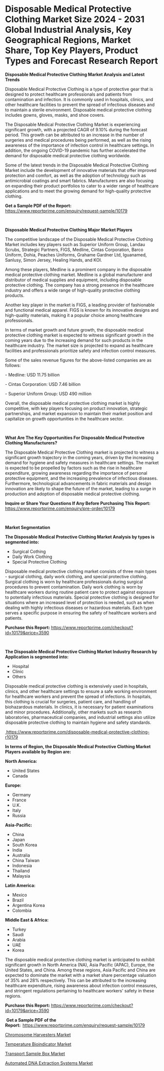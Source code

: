 <p><h1>Disposable Medical Protective Clothing Market Size 2024 - 2031 Global Industrial Analysis, Key Geographical Regions, Market Share, Top Key Players, Product Types and Forecast Research Report</h1></p><p><strong>Disposable Medical Protective Clothing Market Analysis and Latest Trends</strong></p>
<p><p>Disposable Medical Protective Clothing is a type of protective gear that is designed to protect healthcare professionals and patients from contamination and infection. It is commonly used in hospitals, clinics, and other healthcare facilities to prevent the spread of infectious diseases and to maintain a sterile environment. Disposable medical protective clothing includes gowns, gloves, masks, and shoe covers.</p><p>The Disposable Medical Protective Clothing Market is experiencing significant growth, with a projected CAGR of 9.10% during the forecast period. This growth can be attributed to an increase in the number of surgeries and medical procedures being performed, as well as the rising awareness of the importance of infection control in healthcare settings. In addition, the ongoing COVID-19 pandemic has further accelerated the demand for disposable medical protective clothing worldwide.</p><p>Some of the latest trends in the Disposable Medical Protective Clothing Market include the development of innovative materials that offer improved protection and comfort, as well as the adoption of technology such as antimicrobial coatings and smart fabrics. Manufacturers are also focusing on expanding their product portfolios to cater to a wider range of healthcare applications and to meet the growing demand for high-quality protective clothing.</p></p>
<p><strong>Get a Sample PDF of the Report:&nbsp;</strong> <a href="https://www.reportprime.com/enquiry/request-sample/10179">https://www.reportprime.com/enquiry/request-sample/10179</a></p>
<p>&nbsp;</p>
<p><strong>Disposable Medical Protective Clothing Major Market Players</strong></p>
<p><p>The competitive landscape of the Disposable Medical Protective Clothing Market includes key players such as Superior Uniform Group, Landau Scrubs, Strategic Partners, FIGS, Medline, Cintas Corporation, Barco Uniform, Dohia, Peaches Uniforms, Grahame Gardner Ltd, Iguanamed, Sanlusy, Simon Jersey, Healing Hands, and KOI. </p><p>Among these players, Medline is a prominent company in the disposable medical protective clothing market. Medline is a global manufacturer and distributor of medical supplies and equipment, including disposable protective clothing. The company has a strong presence in the healthcare industry and offers a wide range of high-quality protective clothing products.</p><p>Another key player in the market is FIGS, a leading provider of fashionable and functional medical apparel. FIGS is known for its innovative designs and high-quality materials, making it a popular choice among healthcare professionals.</p><p>In terms of market growth and future growth, the disposable medical protective clothing market is expected to witness significant growth in the coming years due to the increasing demand for such products in the healthcare industry. The market size is projected to expand as healthcare facilities and professionals prioritize safety and infection control measures.</p><p>Some of the sales revenue figures for the above-listed companies are as follows:</p><p>- Medline: USD 11.75 billion</p><p>- Cintas Corporation: USD 7.46 billion</p><p>- Superior Uniform Group: USD 490 million</p><p>Overall, the disposable medical protective clothing market is highly competitive, with key players focusing on product innovation, strategic partnerships, and market expansion to maintain their market position and capitalize on growth opportunities in the healthcare sector.</p></p>
<p>&nbsp;</p>
<p><strong>What Are The Key Opportunities For Disposable Medical Protective Clothing Manufacturers?</strong></p>
<p><p>The Disposable Medical Protective Clothing market is projected to witness a significant growth trajectory in the coming years, driven by the increasing demand for hygiene and safety measures in healthcare settings. The market is expected to be propelled by factors such as the rise in healthcare expenditure, growing awareness regarding the importance of personal protective equipment, and the increasing prevalence of infectious diseases. Furthermore, technological advancements in fabric materials and design innovation are likely to shape the future of the market, leading to a surge in production and adoption of disposable medical protective clothing.</p></p>
<p><strong>Inquire or Share Your Questions If Any Before Purchasing This Report:</strong> <a href="https://www.reportprime.com/enquiry/pre-order/10179">https://www.reportprime.com/enquiry/pre-order/10179</a></p>
<p>&nbsp;</p>
<p><strong>Market Segmentation</strong></p>
<p><strong>The Disposable Medical Protective Clothing Market Analysis by types is segmented into:</strong></p>
<p><ul><li>Surgical Cothing</li><li>Daily Work Clothing</li><li>Special Protective Clothing</li></ul></p>
<p><p>Disposable medical protective clothing market consists of three main types - surgical clothing, daily work clothing, and special protective clothing. Surgical clothing is worn by healthcare professionals during surgical procedures to prevent contamination. Daily work clothing is worn by healthcare workers during routine patient care to protect against exposure to potentially infectious materials. Special protective clothing is designed for situations where an increased level of protection is needed, such as when dealing with highly infectious diseases or hazardous materials. Each type serves a specific purpose in ensuring the safety of healthcare workers and patients.</p></p>
<p><strong>Purchase this Report:&nbsp;</strong><a href="https://www.reportprime.com/checkout?id=10179&price=3590">https://www.reportprime.com/checkout?id=10179&price=3590</a></p>
<p>&nbsp;</p>
<p><strong>The Disposable Medical Protective Clothing Market Industry Research by Application is segmented into:</strong></p>
<p><ul><li>Hospital</li><li>Clinic</li><li>Others</li></ul></p>
<p><p>Disposable medical protective clothing is extensively used in hospitals, clinics, and other healthcare settings to ensure a safe working environment for healthcare workers and prevent the spread of infections. In hospitals, this clothing is crucial for surgeries, patient care, and handling of biohazardous materials. In clinics, it is necessary for patient examinations and minor procedures. Additionally, other markets such as research laboratories, pharmaceutical companies, and industrial settings also utilize disposable protective clothing to maintain hygiene and safety standards.</p></p>
<p><a href="https://www.reportprime.com/disposable-medical-protective-clothing-r10179">&nbsp;https://www.reportprime.com/disposable-medical-protective-clothing-r10179</a></p>
<p><strong>In terms of Region, the Disposable Medical Protective Clothing Market Players available by Region are:</strong></p>
<p>
    <p> <strong> North America: </strong>
        <ul>
            <li>United States</li>
            <li>Canada</li>
        </ul>
        </p> 
    <p> <strong> Europe: </strong>
        <ul>
            <li>Germany</li>
            <li>France</li>
            <li>U.K.</li>
            <li>Italy</li>
            <li>Russia</li>
        </ul>
        </p> 
    <p> <strong> Asia-Pacific: </strong>
        <ul>
            <li>China</li>
            <li>Japan</li>
            <li>South Korea</li>
            <li>India</li>
            <li>Australia</li>
            <li>China Taiwan</li>
            <li>Indonesia</li>
            <li>Thailand</li>
            <li>Malaysia</li>
        </ul>
        </p> 
    <p> <strong> Latin America: </strong>
        <ul>
            <li>Mexico</li>
            <li>Brazil</li>
            <li>Argentina Korea</li>
            <li>Colombia</li>
        </ul>
        </p> 
    <p> <strong> Middle East & Africa: </strong>
        <ul>
            <li>Turkey</li>
            <li>Saudi</li>
            <li>Arabia</li>
            <li>UAE</li>
            <li>Korea</li>
        </ul>
    </p>
    </p>
<p><p>The disposable medical protective clothing market is anticipated to exhibit significant growth in North America (NA), Asia Pacific (APAC), Europe, the United States, and China. Among these regions, Asia Pacific and China are expected to dominate the market with a market share percentage valuation of 35% and 28% respectively. This can be attributed to the increasing healthcare expenditure, rising awareness about infection control measures, and stringent regulations pertaining to healthcare workers' safety in these regions.</p></p>
<p><strong>Purchase this Report: </strong><a href="https://www.reportprime.com/checkout?id=10179&price=3590">https://www.reportprime.com/checkout?id=10179&price=3590</a></p>
<p>&nbsp;<strong>Get a Sample PDF of the Report:&nbsp;&nbsp;</strong><a href="https://www.reportprime.com/enquiry/request-sample/10179">https://www.reportprime.com/enquiry/request-sample/10179</a></p>
<p><strong></strong></p>
<p><p><a href="https://github.com/HallieBird1/Market-Research-Report-List-1/blob/main/chromosome-harvesters-market.md">Chromosome Harvesters Market</a></p><p><a href="https://github.com/faisalayoob601/Market-Research-Report-List-2/blob/main/temperature-bioindicator-market.md">Temperature Bioindicator Market</a></p><p><a href="https://github.com/kulaberyasin52/Market-Research-Report-List-2/blob/main/transport-sample-box-market.md">Transport Sample Box Market</a></p><p><a href="https://github.com/nafiafirdania/Market-Research-Report-List-2/blob/main/automated-dna-extraction-systems-market.md">Automated DNA Extraction Systems Market</a></p></p>